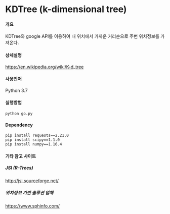 # KDTree (k-dimensional tree)

#### 개요
KDTree와 google API를 이용하여 내 위치에서 가까운 거리순으로 주변 위치정보를 가져온다.  

#### 상세설명
https://en.wikipedia.org/wiki/K-d_tree

#### 사용언어
Python 3.7

#### 실행방법
```
python go.py
```

#### Dependency

```
pip install requests==2.21.0  
pip install scipy==1.1.0  
pip install numpy==1.16.4  
```

#### 기타 참고 사이트

##### JSI (R-Trees)
http://jsi.sourceforge.net/  

##### 위치정보 기반 솔루션 업체
https://www.sphinfo.com/
